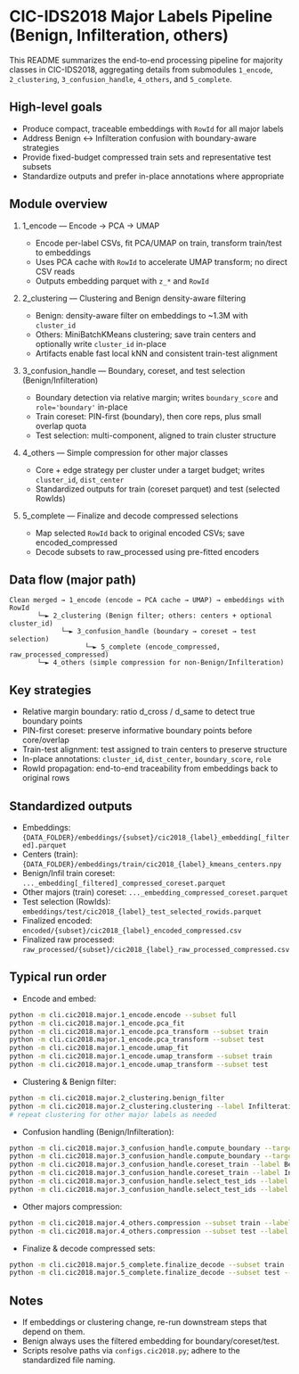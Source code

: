 CIC-IDS2018 Major Labels Pipeline (Benign, Infilteration, others)
================================================================

This README summarizes the end-to-end processing pipeline for majority classes in CIC-IDS2018, aggregating details from submodules `1_encode`, `2_clustering`, `3_confusion_handle`, `4_others`, and `5_complete`.

## High-level goals

- Produce compact, traceable embeddings with `RowId` for all major labels
- Address Benign ↔ Infilteration confusion with boundary-aware strategies
- Provide fixed-budget compressed train sets and representative test subsets
- Standardize outputs and prefer in-place annotations where appropriate

## Module overview

1. 1_encode — Encode → PCA → UMAP
   - Encode per-label CSVs, fit PCA/UMAP on train, transform train/test to embeddings
   - Uses PCA cache with `RowId` to accelerate UMAP transform; no direct CSV reads
   - Outputs embedding parquet with `z_*` and `RowId`

2. 2_clustering — Clustering and Benign density-aware filtering
   - Benign: density-aware filter on embeddings to ~1.3M with `cluster_id`
   - Others: MiniBatchKMeans clustering; save train centers and optionally write `cluster_id` in-place
   - Artifacts enable fast local kNN and consistent train-test alignment

3. 3_confusion_handle — Boundary, coreset, and test selection (Benign/Infilteration)
   - Boundary detection via relative margin; writes `boundary_score` and `role='boundary'` in-place
   - Train coreset: PIN-first (boundary), then core reps, plus small overlap quota
   - Test selection: multi-component, aligned to train cluster structure

4. 4_others — Simple compression for other major classes
   - Core + edge strategy per cluster under a target budget; writes `cluster_id`, `dist_center`
   - Standardized outputs for train (coreset parquet) and test (selected RowIds)

5. 5_complete — Finalize and decode compressed selections
   - Map selected `RowId` back to original encoded CSVs; save encoded_compressed
   - Decode subsets to raw_processed using pre-fitted encoders

## Data flow (major path)

```
Clean merged → 1_encode (encode → PCA cache → UMAP) → embeddings with RowId
       └─► 2_clustering (Benign filter; others: centers + optional cluster_id)
             └─► 3_confusion_handle (boundary → coreset → test selection)
                   └─► 5_complete (encode_compressed, raw_processed_compressed)
       └─► 4_others (simple compression for non-Benign/Infilteration)
```

## Key strategies

- Relative margin boundary: ratio d_cross / d_same to detect true boundary points
- PIN-first coreset: preserve informative boundary points before core/overlap
- Train-test alignment: test assigned to train centers to preserve structure
- In-place annotations: `cluster_id`, `dist_center`, `boundary_score`, `role`
- RowId propagation: end-to-end traceability from embeddings back to original rows

## Standardized outputs

- Embeddings: `{DATA_FOLDER}/embeddings/{subset}/cic2018_{label}_embedding[_filtered].parquet`
- Centers (train): `{DATA_FOLDER}/embeddings/train/cic2018_{label}_kmeans_centers.npy`
- Benign/Infil train coreset: `..._embedding[_filtered]_compressed_coreset.parquet`
- Other majors (train) coreset: `..._embedding_compressed_coreset.parquet`
- Test selection (RowIds): `embeddings/test/cic2018_{label}_test_selected_rowids.parquet`
- Finalized encoded: `encoded/{subset}/cic2018_{label}_encoded_compressed.csv`
- Finalized raw processed: `raw_processed/{subset}/cic2018_{label}_raw_processed_compressed.csv`

## Typical run order

- Encode and embed:
```bash
python -m cli.cic2018.major.1_encode.encode --subset full
python -m cli.cic2018.major.1_encode.pca_fit
python -m cli.cic2018.major.1_encode.pca_transform --subset train
python -m cli.cic2018.major.1_encode.pca_transform --subset test
python -m cli.cic2018.major.1_encode.umap_fit
python -m cli.cic2018.major.1_encode.umap_transform --subset train
python -m cli.cic2018.major.1_encode.umap_transform --subset test
```

- Clustering & Benign filter:
```bash
python -m cli.cic2018.major.2_clustering.benign_filter
python -m cli.cic2018.major.2_clustering.clustering --label Infilteration --save-cluster-id
# repeat clustering for other major labels as needed
```

- Confusion handling (Benign/Infilteration):
```bash
python -m cli.cic2018.major.3_confusion_handle.compute_boundary --target Benign --neighbor Infilteration --use-relative-margin --select
python -m cli.cic2018.major.3_confusion_handle.compute_boundary --target Infilteration --neighbor Benign --use-relative-margin --select
python -m cli.cic2018.major.3_confusion_handle.coreset_train --label Benign --use-relative-margin
python -m cli.cic2018.major.3_confusion_handle.coreset_train --label Infilteration --use-relative-margin
python -m cli.cic2018.major.3_confusion_handle.select_test_ids --label Benign
python -m cli.cic2018.major.3_confusion_handle.select_test_ids --label Infilteration
```

- Other majors compression:
```bash
python -m cli.cic2018.major.4_others.compression --subset train --label All --budget 28000
python -m cli.cic2018.major.4_others.compression --subset test --label All --budget 12000
```

- Finalize & decode compressed sets:
```bash
python -m cli.cic2018.major.5_complete.finalize_decode --subset train --label All
python -m cli.cic2018.major.5_complete.finalize_decode --subset test --label All
```

## Notes

- If embeddings or clustering change, re-run downstream steps that depend on them.
- Benign always uses the filtered embedding for boundary/coreset/test.
- Scripts resolve paths via `configs.cic2018.py`; adhere to the standardized file naming.


